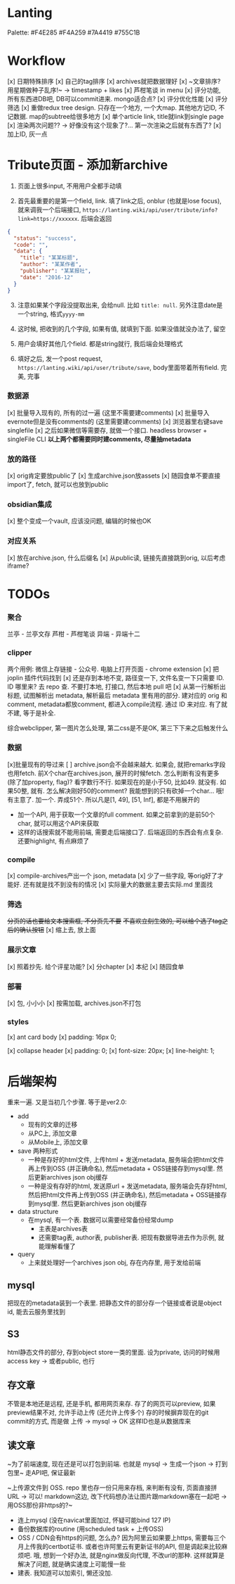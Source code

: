 # Lanting
Palette: #F4E285 #F4A259 #7A4419 #755C1B

# Workflow
[x] 日期特殊排序
[x] 自己的tag排序
[x] archives就把数据理好
[x] ~文章排序? 用星期做种子乱序!~ -> timestamp + likes
[x] 芦柑笔谈 in menu
[x] 评分功能, 所有东西进DB吧, DB可以commit进来. mongo适合点?
[x] 评分优化性能
[x] 评分筛选
[x] 重做redux tree design. 只存在一个地方, 一个大map. 其他地方记ID, 不记数据. map的subtree给很多地方
[x] 单个article link, title就link到single page
[x] 渲染两次问题?? -> 好像没有这个现象了?... 第一次渲染之后就有东西了?
[x] 加上ID, 灰一点

# Tribute页面 - 添加新archive

1. 页面上很多input, 不用用户全都手动填

2. 首先最重要的是第一个field, link. 填了link之后, onblur (也就是lose focus), 就来调我一个后端接口, `https://lanting.wiki/api/user/tribute/info?link=https://xxxxxx`. 后端会返回

```json
{
  "status": "success",
  "code": "",
  "data": {
    "title": "某某标题",
    "author": "某某作者",
    "publisher": "某某报社",
    "date": "2016-12"
  }
}
```

3. 注意如果某个字段没提取出来, 会给null. 比如 `title: null`. 另外注意date是一个string, 格式`yyyy-mm`

4. 这时候, 把收到的几个字段, 如果有值, 就填到下面. 如果没值就没办法了, 留空

5. 用户会填好其他几个field. 都是string就行, 我后端会处理格式

6. 填好之后, 发一个post request, `https://lanting.wiki/api/user/tribute/save`, body里面带着所有field. 完美, 完事

### 数据源
[x] 批量导入现有的, 所有的过一遍 (这里不需要建comments)
[x] 批量导入evernote但是没有comments的 (这里需要建comments)
[x] 浏览器里右键save singlefile
[x] 之后如果微信等需要存, 就做一个接口. headless browser + singleFile CLI
**以上两个都需要同时建comments, 尽量抽metadata**

### 放的路径
[x] orig肯定要放public了
[x] 生成archive.json放assets
[x] 随园食单不要直接import了, fetch, 就可以也放到public

### obsidian集成
[x] 整个变成一个vault, 应该没问题, 编辑的时候也OK

### 对应关系
[x] 放在archive.json, 什么后缀名
[x] 从public读, 链接先直接跳到orig, 以后考虑iframe?

# TODOs

### 聚合

兰亭 - 兰亭文存
芦柑 - 芦柑笔谈
异端 - 异端十二

### clipper
两个用例: 微信上存链接 - 公众号. 电脑上打开页面 - chrome extension
[x] 把 joplin 插件代码找到
[x] 还是存到本地不变, 路径变一下, 文件名变一下只需要 ID. ID 哪里来? 去 repo 查. 不要打本地, 打接口, 然后本地 pull 吧
[x] 从第一行解析出标题, 试图解析出 metadata, 解析最后 metadata 里有用的部分. 建对应的 orig 和 comment, metadata都放comment, 都进入compile流程. 通过 ID 来对应. 有了就不建, 等于是补全.

综合webclipper, 第一图片怎么处理, 第二css是不是OK, 第三下下来之后触发什么

### 数据
[x]批量现有的导过来
[ ] archive.json会不会越来越大. 如果会, 就把remarks字段也用fetch. 前X个char在archives.json, 展开的时候fetch. 怎么判断有没有更多 (除了加property, flag)? 看字数行不行. 如果现在的是小于50, 比如49. 就没有. 如果50整, 就有. 怎么解决刚好50的comment? 我能想到的只有砍掉一个char... 哦! 有主意了. 加一个. 弄成51个. 所以凡是[1, 49], [51, Inf], 都是不用展开的
  - 加一个API, 用于获取一个文章的full comment. 如果之前拿到的是前50个char, 就可以用这个API来获取
  - 这样的话搜索就不能用前端, 需要走后端接口了. 后端返回的东西会有点复杂. 还要highlight, 有点麻烦了

### compile
[x] compile-archives产出一个 json, metadata
[x] 少了一些字段, 等orig好了才能好. 还有就是找不到没有的情况
[x] 实际量大的数据主要去实际.md 里面找

### 筛选
~~分页的话也要给文本搜索框, 不分页先不要~~
~~不喜欢立刻生效的, 可以给个选了tag之后的确认按钮~~
[x] 缩上去, 放上面

### 展示文章
[x] 照着抄先. 给个评星功能?
[x] 分chapter
[x] 本纪
[x] 随园食单

### 部署
[x] 包, 小小小
[x] 按需加载, archives.json不打包

### styles
[x] ant card body
[x] padding: 16px 0;

[x] collapse header
[x] padding: 0;
[x] font-size: 20px;
[x] line-height: 1;

# 后端架构

重来一遍. 又是当初几个步骤. 等于是ver2.0:

- add
  - 现有的文章的迁移
  - 从PC上, 添加文章
  - 从Mobile上, 添加文章
- save 两种形式
  - 一种是存好的html文件, 上传html + 发送metadata, 服务端会把html文件再上传到OSS (并正确命名), 然后metadata + OSS链接存到mysql里. 然后更新archives json obj缓存
  - 一种是没有存好的html, 发送原url + 发送metadata, 服务端会先存好html, 然后把html文件再上传到OSS (并正确命名), 然后metadata + OSS链接存到mysql里. 然后更新archives json obj缓存
- data structure
  - 在mysql, 有一个表. 数据可以需要经常备份经常dump
    - 主表是archives表
    - 还需要tag表, author表, publisher表. 把现有数据导进去作为示例, 就能理解看懂了
- query
  - 上来就处理好一个archives json obj, 存在内存里, 用于发给前端

## mysql
把现在的metadata装到一个表里. 把静态文件的部分存一个链接或者说是object id, 能去云服务里找到

## S3
html静态文件的部分, 存到object store一类的里面. 设为private, 访问的时候用access key -> 或者public, 也行

## 存文章
不管是本地还是远程, 还是手机, 都用网页来存. 存了的网页可以preview, 如果preview结果不对, 允许手动上传 (还允许上传多个)
存的时候摒弃现在的git commit的方式, 而是做 上传 -> mysql -> OK
这样ID也是从数据库来

## 读文章
~为了前端速度, 现在还是可以打包到前端. 也就是 mysql -> 生成一个json -> 打到包里~
走API吧, 保证最新

~上传源文件到 OSS. repo 里也存一份只用来存档, 来判断有没有, 页面直接拼 URL -> 可以! markdown这边, 改下代码想办法让图片跟markdown塞在一起吧 -> 用OSS那份非https的?~

- 连上mysql (没在navicat里面加过, 怀疑可能bind 127 IP)
- 备份数据库的routine (用scheduled task + 上传OSS)
- OSS / CDN会有https的问题, 怎么办? 因为阿里云如果要上https, 需要每三个月上传我的certbot证书. 或者也许阿里云有更新证书的API, 但是调起来比较麻烦吧. 哦, 想到一个好办法, 就是nginx做反向代理, 不改url的那种. 这样就算是解决了问题, 就是确实速度上可能慢一些
- 建表. 我知道可以加索引, 懒还没加. 
